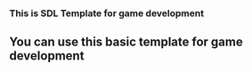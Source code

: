 ### This is SDL Template for game development
## You can use this basic template for game development
